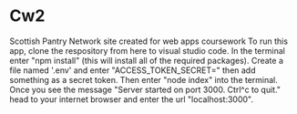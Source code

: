 # Cw2
Scottish Pantry Network site created for web apps coursework
To run this app, clone the respository from here to visual studio code. In the terminal enter
"npm install" (this will install all of the required packages).
Create a file named '.env' and enter "ACCESS_TOKEN_SECRET=" then add something as a secret token.
 Then enter "node index" into the terminal. Once you see the message "Server started on port 3000. Ctrl^c to quit." head to your internet browser and enter the url "localhost:3000".
